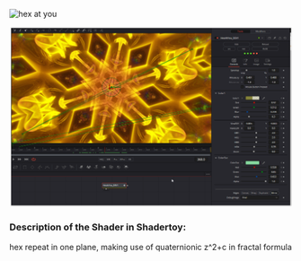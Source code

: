 ![hex at you](HexAtYou.gif)

[![Thumbnail](HexAtYou_screenshot.png)](HexAtYou.fuse)

### Description of the Shader in Shadertoy:
hex repeat in one plane, making use of quaternionic z^2+c in fractal formula

